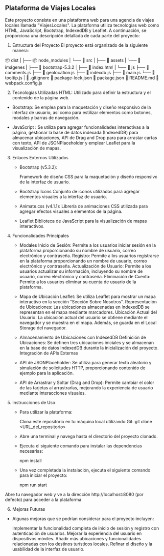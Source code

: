 ## Plataforma de Viajes Locales
   Este proyecto consiste en una plataforma web para una agencia de viajes locales llamada "ViajesLocales". La plataforma utiliza tecnologías web como HTML, JavaScript, Bootstrap, IndexedDB y Leaflet. A continuación, se proporciona una descripción detallada de cada parte del proyecto:

  1. Estructura del Proyecto
El proyecto está organizado de la siguiente manera:

   📦 dist
|
   ├── 📦 node_modules
|
   └── 📂 src
       |
       ├── 📂 assets
       |   └── 📁 imágenes
       |
       ├── 📂 bootstrap-5.3.2
       |
       ├── 📜 index.html
       |
       └── 📂 js
           ├── 📜 comments.js
           ├── 📜 geolocation.js
           ├── 📜 indexdb.js
           ├── 📜 main.js
           └── 📜 tooltip.js
   |
   📜 .gitignore
   📜 package-lock.json
   📜 package.json
   📜 README.md
   📜 webpack.config.js



2. Tecnologías Utilizadas
HTML: Utilizado para definir la estructura y el contenido de la página web.

 - Bootstrap: Se emplea para la maquetación y diseño responsivo de la interfaz de usuario, así como para estilizar elementos como botones, modales y barras de navegación.

 - JavaScript : Se utiliza para agregar funcionalidades interactivas a la página, gestionar la base de datos indexada (IndexedDB) para almacenar ubicaciones, API de Drag and Drop para para arrastar cartas con texto, API de JSONPlaceholder  y emplear Leaflet para la visualización de mapas.

3. Enlaces Externos Utilizados
      - Bootstrap (v5.3.2):

         Framework de diseño CSS para la maquetación y diseño responsivo de la interfaz de usuario.


      - Bootstrap Icons 
          Conjunto de iconos utilizados para agregar elementos visuales a la interfaz de usuario.
           

      - Animate.css (v4.1.1):
         Librería de animaciones CSS utilizada para agregar efectos visuales a elementos de la página.

      - Leaflet
         Biblioteca de JavaScript para la visualización de mapas interactivos.

4. Funcionalidades Principales

   - Modales
      Inicio de Sesión: Permite a los usuarios iniciar sesión en la plataforma proporcionando su nombre de usuario, correo electrónico y contraseña.
      Registro: Permite a los usuarios registrarse en la plataforma proporcionando un nombre de usuario, correo electrónico y contraseña.
      Actualización de Usuario: Permite a los usuarios actualizar su información, incluyendo su nombre de usuario, correo electrónico y contraseña.
      Eliminación de Cuenta: Permite a los usuarios eliminar su cuenta de usuario de la plataforma.

   - Mapa de Ubicación
      Leaflet: Se utiliza Leaflet para mostrar un mapa interactivo en la sección "Sección Sobre Nosotros".
      Representación de Ubicaciones: Las ubicaciones almacenadas en IndexedDB se representan en el mapa mediante marcadores.
      Ubicación Actual del Usuario: La ubicación actual del usuario se obtiene mediante el navegador y se muestra en el mapa. Además, se guarda en el Local Storage del navegador.

   - Almacenamiento de Ubicaciones con IndexedDB
      Definición de Ubicaciones: Se definen tres ubicaciones iniciales y se almacenan en la base de datos IndexedDB durante la inicialización del proyecto.
      Integración de APIs Externas

   - API de JSONPlaceholder: 
      Se utiliza para generar texto aleatorio y simulación de solicitudes HTTP, proporcionando contenido de ejemplo para la aplicación.

   - API de Arrastrar y Soltar (Drag and Drop):
       Permite cambiar el color de las tarjetas al arrastrarlas, mejorando la experiencia de usuario mediante interacciones visuales.


5. Instrucciones de Uso

      - Para utilizar la plataforma:

         Clona este repositorio en tu máquina local utilizando Git: 
         git clone <URL_del_repositorio>

      - Abre una terminal y navega hasta el directorio del proyecto clonado.

      - Ejecuta el siguiente comando para instalar las dependencias necesarias:

         npm install

      - Una vez completada la instalación, ejecuta el siguiente comando para iniciar el proyecto:

         npm run start

Abre tu navegador web y ve a la dirección http://localhost:8080 (por defecto) para acceder a la plataforma.

 6. Mejoras Futuras
      
   - Algunas mejoras que se podrían considerar para el proyecto incluyen:

      Implementar la funcionalidad completa de inicio de sesión y registro con autenticación de usuarios.
      Mejorar la experiencia del usuario en dispositivos móviles.
      Añadir más ubicaciones y funcionalidades relacionadas con los destinos turísticos locales.
      Refinar el diseño y la usabilidad de la interfaz de usuario.





